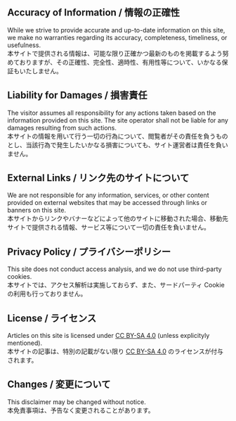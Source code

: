 ## Accuracy of Information / 情報の正確性

While we strive to provide accurate and up-to-date information on this site, we make no warranties regarding its accuracy, completeness, timeliness, or usefulness.  
本サイトで提供される情報は、可能な限り正確かつ最新のものを掲載するよう努めておりますが、その正確性、完全性、適時性、有用性等について、いかなる保証もいたしません。

## Liability for Damages / 損害責任

The visitor assumes all responsibility for any actions taken based on the information provided on this site. The site operator shall not be liable for any damages resulting from such actions.  
本サイトの情報を用いて行う一切の行為について、閲覧者がその責任を負うものとし、当該行為で発生したいかなる損害についても、サイト運営者は責任を負いません。

## External Links / リンク先のサイトについて

We are not responsible for any information, services, or other content provided on external websites that may be accessed through links or banners on this site.  
本サイトからリンクやバナーなどによって他のサイトに移動された場合、移動先サイトで提供される情報、サービス等について一切の責任を負いません。

## Privacy Policy / プライバシーポリシー

This site does not conduct access analysis, and we do not use third-party cookies.  
本サイトでは、アクセス解析は実施しておらず、また、サードパーティ Cookie の利用も行っておりません。

## License / ライセンス

Articles on this site is licensed under <a href="https://creativecommons.org/licenses/by-sa/4.0/" target="_blank">CC BY-SA 4.0</a> (unless explicityly mentioned).  
本サイトの記事は、特別の記載がない限り <a href="https://creativecommons.org/licenses/by-sa/4.0/" target="_blank">CC BY-SA 4.0</a> のライセンスが付与されます。

## Changes / 変更について

This disclaimer may be changed without notice.   
本免責事項は、予告なく変更されることがあります。

